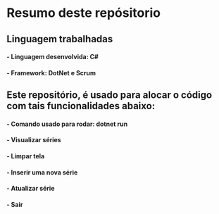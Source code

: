 #  Resumo deste repósitorio  #

## Linguagem trabalhadas ##
#### - Linguagem desenvolvida: C# ####
#### - Framework: DotNet e Scrum ####

## Este repositório, é usado para alocar o código com tais funcionalidades abaixo: ##
#### - Comando usado para rodar: dotnet run ####
#### - Visualizar séries ####
#### - Limpar tela ####
#### - Inserir uma nova série ####
#### - Atualizar série ####
#### - Sair ####
